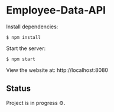 # Employee-Data-API

 Install dependencies:

```console
$ npm install
```

  Start the server:

```console
$ npm start
```

  View the website at: http://localhost:8080

## Status

Project is in progress ⚙.

